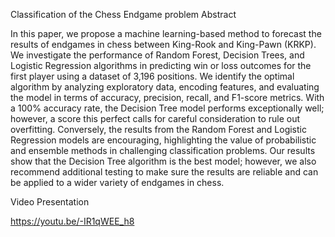 Classification of the Chess Endgame problem
Abstract

In this paper, we propose a machine learning-based method to forecast the results of endgames in chess between King-Rook and King-Pawn (KRKP). We investigate the performance of Random Forest, Decision Trees, and Logistic Regression algorithms in predicting win or loss outcomes for the first player using a dataset of 3,196 positions. We identify the optimal algorithm by analyzing exploratory data, encoding features, and evaluating the model in terms of accuracy, precision, recall, and F1-score metrics. With a 100% accuracy rate, the Decision Tree model performs exceptionally well; however, a score this perfect calls for careful consideration to rule out overfitting. Conversely, the results from the Random Forest and Logistic Regression models are encouraging, highlighting the value of probabilistic and ensemble methods in challenging classification problems. Our results show that the Decision Tree algorithm is the best model; however, we also recommend additional testing to make sure the results are reliable and can be applied to a wider variety of endgames in chess.

Video Presentation

https://youtu.be/-IR1qWEE_h8

